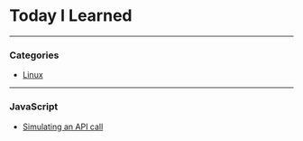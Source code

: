 # Today I Learned
---

### Categories
* [Linux](#javascript)

---

### JavaScript

- [Simulating an API call](javascript/simulating-an-api-call.md)
